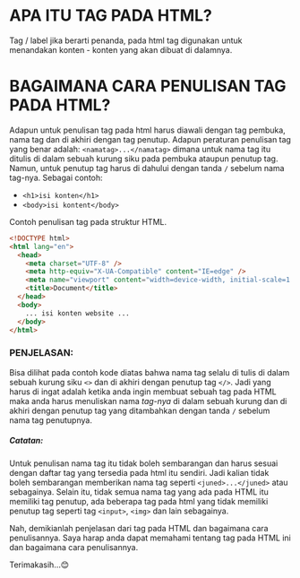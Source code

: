 # APA ITU TAG PADA HTML?

Tag / label jika berarti penanda, pada html tag digunakan untuk menandakan konten - konten yang akan dibuat di dalamnya.

# BAGAIMANA CARA PENULISAN TAG PADA HTML?

Adapun untuk penulisan tag pada html harus diawali dengan tag pembuka, nama tag dan di akhiri dengan tag penutup. Adapun peraturan penulisan tag yang benar adalah: `<namatag>...</namatag>` dimana untuk nama tag itu ditulis di dalam sebuah kurung siku pada pembuka ataupun penutup tag. Namun, untuk penutup tag harus di dahului dengan tanda `/` sebelum nama tag-nya.
Sebagai contoh:

- `<h1>isi konten</h1>`
- `<body>isi kontent</body>`

Contoh penulisan tag pada struktur HTML.

```html
<!DOCTYPE html>
<html lang="en">
  <head>
    <meta charset="UTF-8" />
    <meta http-equiv="X-UA-Compatible" content="IE=edge" />
    <meta name="viewport" content="width=device-width, initial-scale=1.0" />
    <title>Document</title>
  </head>
  <body>
    ... isi konten website ...
  </body>
</html>
```

### PENJELASAN:

Bisa dilihat pada contoh kode diatas bahwa nama tag selalu di tulis di dalam sebuah kurung siku `<>` dan di akhiri dengan penutup tag `</>`. Jadi yang harus di ingat adalah ketika anda ingin membuat sebuah tag pada HTML maka anda harus menuliskan nama _tag-nya_ di dalam sebuah kurung dan di akhiri dengan penutup tag yang ditambahkan dengan tanda `/` sebelum nama tag penutupnya.

##### Catatan:

Untuk penulisan nama tag itu tidak boleh sembarangan dan harus sesuai dengan daftar tag yang tersedia pada html itu sendiri. Jadi kalian tidak boleh sembarangan memberikan nama tag seperti `<juned>...</juned>` atau sebagainya. Selain itu, tidak semua nama tag yang ada pada HTML itu memiliki tag penutup, ada beberapa tag pada html yang tidak memiliki penutup tag seperti tag `<input>`, `<img>` dan lain sebagainya.

Nah, demikianlah penjelasan dari tag pada HTML dan bagaimana cara penulisannya. Saya harap anda dapat memahami tentang tag pada HTML ini dan bagaimana cara penulisannya.

Terimakasih...😊
